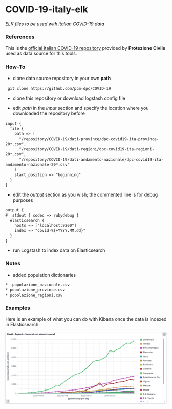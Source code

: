 # COVID-19-italy-elk
_ELK files to be used with italian COVID-19 data_


### References

This is the [official italian COVID-19 repository](https://github.com/pcm-dpc/COVID-19) provided by **Protezione Civile** used as data source for this tools.


### How-To

* clone data source repository in your own **path**

` git clone https://github.com/pcm-dpc/COVID-19`

* clone this repository or download logstash config file

* edit _path_ in the _input_ section and specify the location where you downloaded the repository before

```
input {
  file {
    path => [ 
      "/repository/COVID-19/dati-province/dpc-covid19-ita-province-20*.csv",
      "/repository/COVID-19/dati-regioni/dpc-covid19-ita-regioni-20*.csv",
      "/repository/COVID-19/dati-andamento-nazionale/dpc-covid19-ita-andamento-nazionale-20*.csv"
    ]
    start_position => "beginning"
  }
}
```

* edit the _output_ section as you wish; the commented line is for debug purposes

```
output {
#  stdout { codec => rubydebug }
  elasticsearch {
    hosts => ["localhost:9200"]
    index => "covid-%{+YYYY.MM.dd}"
  }
}
```

* run Logstash to index data on Elasticsearch


### Notes

* added population dictionaries

```
*  popolazione_nazionale.csv
* popolazione_province.csv
* popolazione_regioni.csv
```


### Examples

Here is an example of what you can do with Kibana once the data is indexed in Elasticsearch:

![Example regional trend graph](images/regional_trend_graph.png)
